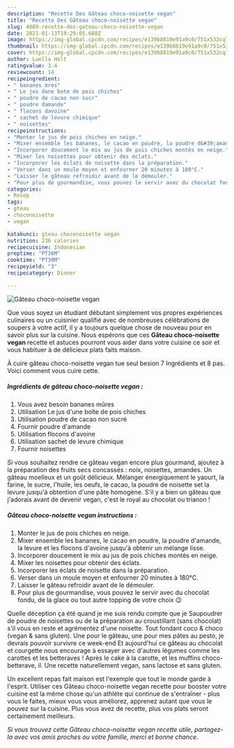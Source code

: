 ```yaml
---
description: "Recette Des Gâteau choco-noisette vegan"
title: "Recette Des Gâteau choco-noisette vegan"
slug: 4089-recette-des-gateau-choco-noisette-vegan
date: 2021-01-13T19:29:05.688Z
image: https://img-global.cpcdn.com/recipes/e139b8819e91a9c0/751x532cq70/gateau-choco-noisette-vegan-photo-principale-de-la-recette.jpg
thumbnail: https://img-global.cpcdn.com/recipes/e139b8819e91a9c0/751x532cq70/gateau-choco-noisette-vegan-photo-principale-de-la-recette.jpg
cover: https://img-global.cpcdn.com/recipes/e139b8819e91a9c0/751x532cq70/gateau-choco-noisette-vegan-photo-principale-de-la-recette.jpg
author: Luella Holt
ratingvalue: 3.4
reviewcount: 14
recipeingredient:
- " bananes mres"
- " Le jus dune bote de pois chiches"
- " poudre de cacao non sucr"
- " poudre damande"
- " flocons davoine"
- " sachet de levure chimique"
- " noisettes"
recipeinstructions:
- "Monter le jus de pois chiches en neige."
- "Mixer ensemble les bananes, le cacao en poudre, la poudre d&#39;amande, la levure et les flocons d&#39;avoine jusqu&#39;à obtenir un mélange lisse."
- "Incorporer doucement le mix au jus de pois chiches montés en neige."
- "Mixer les noisettes pour obtenir des éclats."
- "Incorporer les éclats de noisette dans la préparation."
- "Verser dans un moule moyen et enfourner 20 minutes à 180°C."
- "Laisser le gâteau refroidir avant de le démouler."
- "Pour plus de gourmandise, vous pouvez le servir avec du chocolat fondu, de la glace ou tout autre topping de votre choix 😉"
categories:
- Resep
tags:
- gteau
- choconoisette
- vegan

katakunci: gteau choconoisette vegan 
nutrition: 236 calories
recipecuisine: Indonesian
preptime: "PT36M"
cooktime: "PT30M"
recipeyield: "3"
recipecategory: Dinner

---
```



![Gâteau choco-noisette vegan](https://img-global.cpcdn.com/recipes/e139b8819e91a9c0/751x532cq70/gateau-choco-noisette-vegan-photo-principale-de-la-recette.jpg)

Que vous soyez un étudiant débutant simplement vos propres expériences culinaires ou un cuisinier qualifié avec de nombreuses célébrations de soupers à votre actif, il y a toujours quelque chose de nouveau pour en savoir plus sur la cuisine. Nous espérons que ces <strong> Gâteau choco-noisette vegan </strong> recette et astuces pourront vous aider dans votre cuisine ce soir et vous habituer à de délicieux plats faits maison.

<!--inarticleads1-->

À cuire gâteau choco-noisette vegan tue seul besion 7 Ingrédients et 8 pas. Voici comment vous cuire cette.

##### Ingrédients de gâteau choco-noisette vegan :

1. Vous avez besoin  bananes mûres
1. Utilisation  Le jus d&#39;une boîte de pois chiches
1. Utilisation  poudre de cacao non sucré
1. Fournir  poudre d&#39;amande
1. Utilisation  flocons d&#39;avoine
1. Utilisation  sachet de levure chimique
1. Fournir  noisettes


Si vous souhaitez rendre ce gâteau vegan encore plus gourmand, ajoutez à la préparation des fruits secs concassés : noix, noisettes, amandes. Un gâteau moelleux et un goût délicieux. Mélanger énergiquement le yaourt, la farine, le sucre, l&#39;huile, les oeufs, le cacao, la poudre de noisette set la levure jusqu&#39;à obtention d&#39;une pâte homogène. S&#39;il y a bien un gâteau que j&#39;adorais avant de devenir vegan, c&#39;est le royal au chocolat ou trianon ! 

<!--inarticleads2-->

##### Gâteau choco-noisette vegan instructions :

1. Monter le jus de pois chiches en neige.
1. Mixer ensemble les bananes, le cacao en poudre, la poudre d&#39;amande, la levure et les flocons d&#39;avoine jusqu&#39;à obtenir un mélange lisse.
1. Incorporer doucement le mix au jus de pois chiches montés en neige.
1. Mixer les noisettes pour obtenir des éclats.
1. Incorporer les éclats de noisette dans la préparation.
1. Verser dans un moule moyen et enfourner 20 minutes à 180°C.
1. Laisser le gâteau refroidir avant de le démouler.
1. Pour plus de gourmandise, vous pouvez le servir avec du chocolat fondu, de la glace ou tout autre topping de votre choix 😉


Quelle déception ça été quand je me suis rendu compte que je Saupoudrer de poudre de noisettes ou de la préparation au croustillant (sans chocolat) s&#39;il vous en reste et agrémentez d&#39;une noisette. Tout fondant coco &amp; choco (vegan &amp; sans gluten). Une pour le gâteau, une pour mes pâtes au pesto, je devrais pouvoir survivre ce week-end Et aujourd&#39;hui ce gâteau au chocolat et courgette nous encourage à essayer avec d&#39;autres légumes comme les carottes et les betteraves ! Après le cake à la carotte, et les muffins choco-betterave, il. Une recette naturellement vegan, sans lactose et sans gluten. 

<!--inarticleads1-->

<p>
Un excellent repas fait maison est l'exemple que tout le monde garde à l'esprit. Utiliser ces Gâteau choco-noisette vegan recette pour booster votre cuisine est la même chose qu'un athlète qui continue de s'entraîner - plus vous le faites, mieux vous vous améliorez, apprenez autant que vous le pouvez sur la cuisine. Plus vous avez de recette, plus vos plats seront certainement meilleurs.
</p>

<p>
<i>Si vous trouvez cette Gâteau choco-noisette vegan recette utile, partagez-la avec vos amis proches ou votre famille, merci et bonne chance.</i>
</p>
